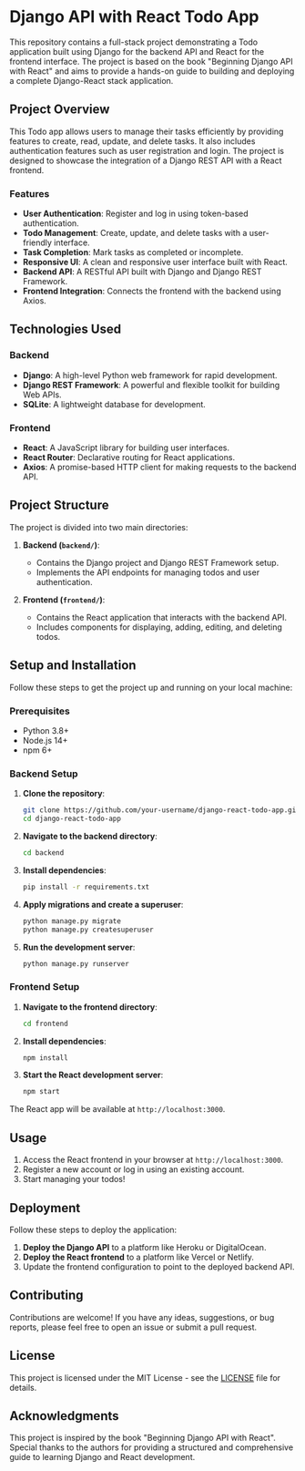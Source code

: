 
# Django API with React Todo App

This repository contains a full-stack project demonstrating a Todo application built using Django for the backend API and React for the frontend interface. The project is based on the book "Beginning Django API with React" and aims to provide a hands-on guide to building and deploying a complete Django-React stack application.

## Project Overview

This Todo app allows users to manage their tasks efficiently by providing features to create, read, update, and delete tasks. It also includes authentication features such as user registration and login. The project is designed to showcase the integration of a Django REST API with a React frontend.

### Features

- **User Authentication**: Register and log in using token-based authentication.
- **Todo Management**: Create, update, and delete tasks with a user-friendly interface.
- **Task Completion**: Mark tasks as completed or incomplete.
- **Responsive UI**: A clean and responsive user interface built with React.
- **Backend API**: A RESTful API built with Django and Django REST Framework.
- **Frontend Integration**: Connects the frontend with the backend using Axios.

## Technologies Used

### Backend

- **Django**: A high-level Python web framework for rapid development.
- **Django REST Framework**: A powerful and flexible toolkit for building Web APIs.
- **SQLite**: A lightweight database for development.

### Frontend

- **React**: A JavaScript library for building user interfaces.
- **React Router**: Declarative routing for React applications.
- **Axios**: A promise-based HTTP client for making requests to the backend API.

## Project Structure

The project is divided into two main directories:

1. **Backend (`backend/`)**:

   - Contains the Django project and Django REST Framework setup.
   - Implements the API endpoints for managing todos and user authentication.
2. **Frontend (`frontend/`)**:

   - Contains the React application that interacts with the backend API.
   - Includes components for displaying, adding, editing, and deleting todos.

## Setup and Installation

Follow these steps to get the project up and running on your local machine:

### Prerequisites

- Python 3.8+
- Node.js 14+
- npm 6+

### Backend Setup

1. **Clone the repository**:

   ```bash
   git clone https://github.com/your-username/django-react-todo-app.git
   cd django-react-todo-app
   ```
2. **Navigate to the backend directory**:

   ```bash
   cd backend
   ```
3. **Install dependencies**:

   ```bash
   pip install -r requirements.txt
   ```
4. **Apply migrations and create a superuser**:

   ```bash
   python manage.py migrate
   python manage.py createsuperuser
   ```
5. **Run the development server**:

   ```bash
   python manage.py runserver
   ```

### Frontend Setup

1. **Navigate to the frontend directory**:

   ```bash
   cd frontend
   ```
2. **Install dependencies**:

   ```bash
   npm install
   ```
3. **Start the React development server**:

   ```bash
   npm start
   ```

The React app will be available at `http://localhost:3000`.

## Usage

1. Access the React frontend in your browser at `http://localhost:3000`.
2. Register a new account or log in using an existing account.
3. Start managing your todos!

## Deployment

Follow these steps to deploy the application:

1. **Deploy the Django API** to a platform like Heroku or DigitalOcean.
2. **Deploy the React frontend** to a platform like Vercel or Netlify.
3. Update the frontend configuration to point to the deployed backend API.

## Contributing

Contributions are welcome! If you have any ideas, suggestions, or bug reports, please feel free to open an issue or submit a pull request.

## License

This project is licensed under the MIT License - see the [LICENSE](LICENSE) file for details.

## Acknowledgments

This project is inspired by the book "Beginning Django API with React". Special thanks to the authors for providing a structured and comprehensive guide to learning Django and React development.
